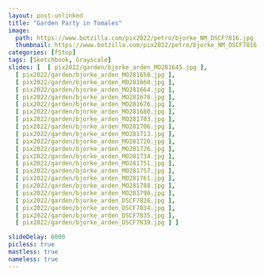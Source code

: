 ```yaml
---
layout: post-unlinked
title: "Garden Party in Tomales"
image:
  path: https://www.botzilla.com/pix2022/petro/bjorke_NM_DSCF7816.jpg
  thumbnail: https://www.botzilla.com/pix2022/petro/bjorke_NM_DSCF7816.jpg
categories: [fStop]
tags: [Sketchbook, Grayscale]
slides: [  [ pix2022/garden/bjorke_arden_MO281645.jpg ],
  [ pix2022/garden/bjorke_arden_MO281650.jpg ],
  [ pix2022/garden/bjorke_arden_MO281660.jpg ],
  [ pix2022/garden/bjorke_arden_MO281664.jpg ],
  [ pix2022/garden/bjorke_arden_MO281670.jpg ],
  [ pix2022/garden/bjorke_arden_MO281676.jpg ],
  [ pix2022/garden/bjorke_arden_MO281680.jpg ],
  [ pix2022/garden/bjorke_arden_MO281703.jpg ],
  [ pix2022/garden/bjorke_arden_MO281706.jpg ],
  [ pix2022/garden/bjorke_arden_MO281713.jpg ],
  [ pix2022/garden/bjorke_arden_MO281720.jpg ],
  [ pix2022/garden/bjorke_arden_MO281726.jpg ],
  [ pix2022/garden/bjorke_arden_MO281734.jpg ],
  [ pix2022/garden/bjorke_arden_MO281751.jpg ],
  [ pix2022/garden/bjorke_arden_MO281757.jpg ],
  [ pix2022/garden/bjorke_arden_MO281761.jpg ],
  [ pix2022/garden/bjorke_arden_MO281788.jpg ],
  [ pix2022/garden/bjorke_arden_MO281798.jpg ],
  [ pix2022/garden/bjorke_arden_DSCF7826.jpg ],
  [ pix2022/garden/bjorke_arden_DSCF7834.jpg ],
  [ pix2022/garden/bjorke_arden_DSCF7835.jpg ],
  [ pix2022/garden/bjorke_arden_DSCF7839.jpg ] ]

slideDelay: 6000
picless: true
mastless: true
nameless: true
---
```


<!--more-->



